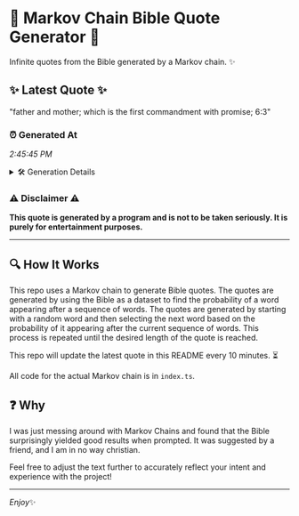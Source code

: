 # 📖 Markov Chain Bible Quote Generator 📖

Infinite quotes from the Bible generated by a Markov chain. ✨

## ✨ Latest Quote ✨
"father and mother; which is the first commandment with promise; 6:3"

### ⏰ Generated At
*2:45:45 PM*

<details>
    <summary>🛠️ Generation Details</summary>
    <p>
        <strong>🌱 Seed:</strong> father<br>
        <strong>🔄 Iterations:</strong> 10<br>
        <strong>📜 Context History:</strong><br>[ father ]: and<br>[ father, and ]: mother;<br>[ father, and, mother; ]: which<br>[ father, and, mother;, which ]: is<br>[ father, and, mother;, which, is ]: the<br>[ father, and, mother;, which, is, the ]: first<br>[ and, mother;, which, is, the, first ]: commandment<br>[ mother;, which, is, the, first, commandment ]: with<br>[ which, is, the, first, commandment, with ]: promise;<br>[ is, the, first, commandment, with, promise; ]: 6:3<br>
    </p>
</details>

### ⚠️ Disclaimer ⚠️
**This quote is generated by a program and is not to be taken seriously. It is purely for entertainment purposes.**

---

## 🔍 How It Works

This repo uses a Markov chain to generate Bible quotes. The quotes are generated by using the Bible as a dataset to find the probability of a word appearing after a sequence of words. The quotes are generated by starting with a random word and then selecting the next word based on the probability of it appearing after the current sequence of words. This process is repeated until the desired length of the quote is reached.

This repo will update the latest quote in this README every 10 minutes. ⏳

All code for the actual Markov chain is in `index.ts`.

## ❓ Why

I was just messing around with Markov Chains and found that the Bible surprisingly yielded good results when prompted. 
It was suggested by a friend, and I am in no way christian.

Feel free to adjust the text further to accurately reflect your intent and experience with the project!

---

*Enjoy*✨
